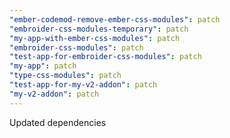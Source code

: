 ```yaml
---
"ember-codemod-remove-ember-css-modules": patch
"embroider-css-modules-temporary": patch
"my-app-with-ember-css-modules": patch
"embroider-css-modules": patch
"test-app-for-embroider-css-modules": patch
"my-app": patch
"type-css-modules": patch
"test-app-for-my-v2-addon": patch
"my-v2-addon": patch
---
```


Updated dependencies
